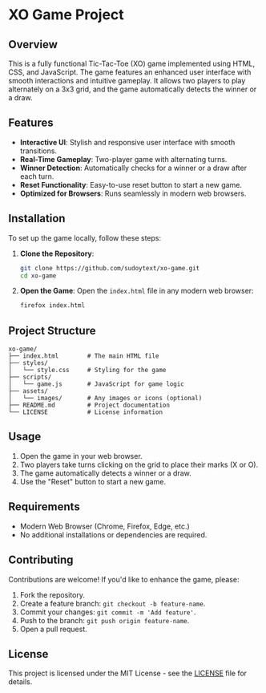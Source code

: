 # XO Game Project

## Overview
This is a fully functional Tic-Tac-Toe (XO) game implemented using HTML, CSS, and JavaScript. The game features an enhanced user interface with smooth interactions and intuitive gameplay. It allows two players to play alternately on a 3x3 grid, and the game automatically detects the winner or a draw.

## Features
- **Interactive UI**: Stylish and responsive user interface with smooth transitions.
- **Real-Time Gameplay**: Two-player game with alternating turns.
- **Winner Detection**: Automatically checks for a winner or a draw after each turn.
- **Reset Functionality**: Easy-to-use reset button to start a new game.
- **Optimized for Browsers**: Runs seamlessly in modern web browsers.

## Installation
To set up the game locally, follow these steps:

1. **Clone the Repository**:
   ```bash
   git clone https://github.com/sudoytext/xo-game.git
   cd xo-game
   ```

2. **Open the Game**:
   Open the `index.html` file in any modern web browser:
   ```bash
   firefox index.html
   ```

## Project Structure
```
xo-game/
├── index.html        # The main HTML file
├── styles/
│   └── style.css     # Styling for the game
├── scripts/
│   └── game.js       # JavaScript for game logic
├── assets/
│   └── images/       # Any images or icons (optional)
├── README.md         # Project documentation
└── LICENSE           # License information
```

## Usage
1. Open the game in your web browser.
2. Two players take turns clicking on the grid to place their marks (X or O).
3. The game automatically detects a winner or a draw.
4. Use the "Reset" button to start a new game.

## Requirements
- Modern Web Browser (Chrome, Firefox, Edge, etc.)
- No additional installations or dependencies are required.

## Contributing
Contributions are welcome! If you'd like to enhance the game, please:
1. Fork the repository.
2. Create a feature branch: `git checkout -b feature-name`.
3. Commit your changes: `git commit -m 'Add feature'`.
4. Push to the branch: `git push origin feature-name`.
5. Open a pull request.

## License
This project is licensed under the MIT License - see the [LICENSE](LICENSE) file for details.


